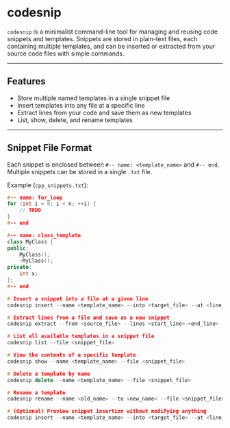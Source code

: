 # codesnip

`codesnip` is a minimalist command-line tool for managing and reusing code snippets and templates. Snippets are stored in plain-text files, each containing multiple templates, and can be inserted or extracted from your source code files with simple commands.

---

## Features

- Store multiple named templates in a single snippet file
- Insert templates into any file at a specific line
- Extract lines from your code and save them as new templates
- List, show, delete, and rename templates

---

## Snippet File Format

Each snippet is enclosed between `#-- name: <template_name>` and `#-- end`. Multiple snippets can be stored in a single `.txt` file.

Example (`cpp_snippets.txt`):

```cpp
#-- name: for_loop
for (int i = 0; i < n; ++i) {
    // TODO
}
#-- end

#-- name: class_template
class MyClass {
public:
    MyClass();
    ~MyClass();
private:
    int x;
};
#-- end

# Insert a snippet into a file at a given line
codesnip insert --name <template_name> --into <target_file> --at <line_number> --file <snippet_file>

# Extract lines from a file and save as a new snippet
codesnip extract --from <source_file> --lines <start_line>-<end_line> --name <new_template_name> --file <snippet_file>

# List all available templates in a snippet file
codesnip list --file <snippet_file>

# View the contents of a specific template
codesnip show --name <template_name> --file <snippet_file>

# Delete a template by name
codesnip delete --name <template_name> --file <snippet_file>

# Rename a template
codesnip rename --name <old_name> --to <new_name> --file <snippet_file>

# (Optional) Preview snippet insertion without modifying anything
codesnip insert --name <template_name> --into <target_file> --at <line_number> --file <snippet_file> --dry-run

